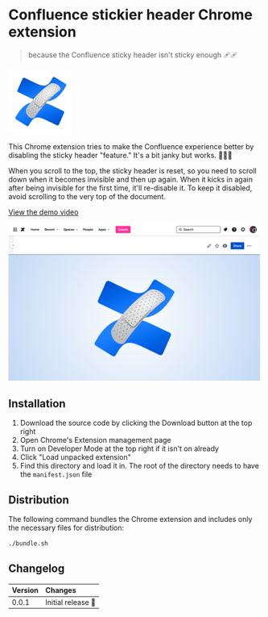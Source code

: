 # Confluence stickier header Chrome extension

> because the Confluence sticky header isn't sticky enough 🩹🩹

<img src="icon.png" style="max-width: 128px;" width="128" />

This Chrome extension tries to make the Confluence experience better by disabling the sticky header "feature." It's a bit janky but works. 🤷🏻‍♀️

When you scroll to the top, the sticky header is reset, so you need to scroll down when it becomes invisible and then up again. When it kicks in again after being invisible for the first time, it'll re-disable it. To keep it disabled, avoid scrolling to the very top of the document.

[View the demo video](https://youtu.be/wV0j4JhSk38)

<img src="screenshot.png" width="500" />


## Installation

1. Download the source code by clicking the Download button at the top right
2. Open Chrome's Extension management page
3. Turn on Developer Mode at the top right if it isn't on already
4. Click "Load unpacked extension"
5. Find this directory and load it in. The root of the directory needs to have the `manifest.json` file


## Distribution

The following command bundles the Chrome extension and includes only the necessary files for distribution:

```sh
./bundle.sh
```


## Changelog

| Version | Changes           |
| :------ | :---------------- |
| 0.0.1   | Initial release 🚀 |
